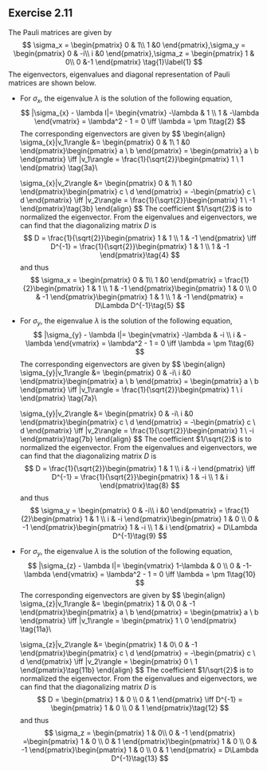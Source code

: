 ## Exercise 2.11

The Pauli matrices are given by
$$
\sigma_x = \begin{pmatrix}
0 & 1\\ 1 &0
\end{pmatrix},\sigma_y = \begin{pmatrix}
0 & -i\\ i &0
\end{pmatrix},\sigma_z = \begin{pmatrix}
1 & 0\\ 0 &-1
\end{pmatrix} \tag{1}\label{1}
$$
The eigenvectors, eigenvalues and diagonal representation of Pauli matrices are shown below.

* For $\sigma_x$​, the eigenvalue $\lambda$ is the solution of the following equation,
  $$
  |\sigma_{x} - \lambda I|= \begin{vmatrix}
  -\lambda & 1 \\ 1 & -\lambda 
  \end{vmatrix} = \lambda^2 - 1 = 0 \iff \lambda = \pm 1\tag{2}
  $$
  The corresponding eigenvectors are given by
  $$
  \begin{align}
  \sigma_{x}|v_1\rangle &= \begin{pmatrix}
  0 & 1\\ 1 &0
  \end{pmatrix}\begin{pmatrix}
  a \\ b
  \end{pmatrix} = \begin{pmatrix}
  a \\ b
  \end{pmatrix} \iff |v_1\rangle = \frac{1}{\sqrt{2}}\begin{pmatrix}
  1 \\ 1
  \end{pmatrix} \tag{3a}\\
  
  \sigma_{x}|v_2\rangle &= \begin{pmatrix}
  0 & 1\\ 1 &0
  \end{pmatrix}\begin{pmatrix}
  c \\ d
  \end{pmatrix} = -\begin{pmatrix}
  c \\ d
  \end{pmatrix} \iff |v_2\rangle = \frac{1}{\sqrt{2}}\begin{pmatrix}
  1 \\ -1
  \end{pmatrix}\tag{3b}
  \end{align}
  $$
  The coefficient $1/\sqrt{2}$ is to normalized the eigenvector. From the eigenvalues and eigenvectors, we can find that the diagonalizing matrix $D$ is 
  $$
  D = \frac{1}{\sqrt{2}}\begin{pmatrix}
  1 & 1 \\ 1 & -1
  \end{pmatrix} \iff D^{-1} = \frac{1}{\sqrt{2}}\begin{pmatrix}
  1 & 1 \\ 1 & -1
  \end{pmatrix}\tag{4}
  $$
  and thus
  $$
  \sigma_x = \begin{pmatrix}
  0 & 1\\ 1 &0
  \end{pmatrix} = \frac{1}{2}\begin{pmatrix}
  1 & 1 \\ 1 & -1
  \end{pmatrix}\begin{pmatrix}
  1 & 0 \\ 0 & -1
  \end{pmatrix}\begin{pmatrix}
  1 & 1 \\ 1 & -1
  \end{pmatrix}  = D\Lambda D^{-1}\tag{5}
  $$
  
* For $\sigma_y$​, the eigenvalue $\lambda$​ is the solution of the following equation,
  $$
  |\sigma_{y} - \lambda I|= \begin{vmatrix}
  -\lambda & -i \\ i & -\lambda 
  \end{vmatrix} = \lambda^2 - 1 = 0 \iff \lambda = \pm 1\tag{6}
  $$
  The corresponding eigenvectors are given by
  $$
  \begin{align}
  \sigma_{y}|v_1\rangle &= \begin{pmatrix}
  0 & -i\\ i &0
  \end{pmatrix}\begin{pmatrix}
  a \\ b
  \end{pmatrix} = \begin{pmatrix}
  a \\ b
  \end{pmatrix} \iff |v_1\rangle = \frac{1}{\sqrt{2}}\begin{pmatrix}
  1 \\ i
  \end{pmatrix} \tag{7a}\\
  
  \sigma_{y}|v_2\rangle &= \begin{pmatrix}
  0 & -i\\ i &0
  \end{pmatrix}\begin{pmatrix}
  c \\ d
  \end{pmatrix} = -\begin{pmatrix}
  c \\ d
  \end{pmatrix} \iff |v_2\rangle = \frac{1}{\sqrt{2}}\begin{pmatrix}
  1 \\ -i
  \end{pmatrix}\tag{7b}
  \end{align}
  $$
  The coefficient $1/\sqrt{2}$ is to normalized the eigenvector. From the eigenvalues and eigenvectors, we can find that the diagonalizing matrix $D$​ is
  $$
  D = \frac{1}{\sqrt{2}}\begin{pmatrix}
  1 & 1 \\ i & -i
  \end{pmatrix} \iff D^{-1} = \frac{1}{\sqrt{2}}\begin{pmatrix}
  1 & -i \\ 1 & i
  \end{pmatrix}\tag{8}
  $$
  and thus
  $$
  \sigma_y = \begin{pmatrix}
  0 & -i\\ i &0
  \end{pmatrix} = \frac{1}{2}\begin{pmatrix}
  1 & 1 \\ i & -i
  \end{pmatrix}\begin{pmatrix}
  1 & 0 \\ 0 & -1
  \end{pmatrix}\begin{pmatrix}
  1 & -i \\ 1 & i
  \end{pmatrix}  = D\Lambda D^{-1}\tag{9}
  $$
  
* For $\sigma_y$​, the eigenvalue $\lambda$​ is the solution of the following equation,
  $$
  |\sigma_{z} - \lambda I|= \begin{vmatrix}
  1-\lambda & 0 \\ 0 & -1-\lambda 
  \end{vmatrix} = \lambda^2 - 1 = 0 \iff \lambda = \pm 1\tag{10}
  $$
  The corresponding eigenvectors are given by
  $$
  \begin{align}
  \sigma_{z}|v_1\rangle &= \begin{pmatrix}
  1 & 0\\ 0 & -1
  \end{pmatrix}\begin{pmatrix}
  a \\ b
  \end{pmatrix} = \begin{pmatrix}
  a \\ b
  \end{pmatrix} \iff |v_1\rangle = \begin{pmatrix}
  1 \\ 0
  \end{pmatrix} \tag{11a}\\
  
  \sigma_{z}|v_2\rangle &= \begin{pmatrix}
  1 & 0\\ 0 & -1
  \end{pmatrix}\begin{pmatrix}
  c \\ d
  \end{pmatrix} = -\begin{pmatrix}
  c \\ d
  \end{pmatrix} \iff |v_2\rangle = \begin{pmatrix}
  0 \\ 1
  \end{pmatrix}\tag{11b}
  \end{align}
  $$
  The coefficient $1/\sqrt{2}$ is to normalized the eigenvector. From the eigenvalues and eigenvectors, we can find that the diagonalizing matrix $D$​ is
  $$
  D = \begin{pmatrix}
  1 & 0 \\ 0 & 1
  \end{pmatrix} \iff D^{-1} = \begin{pmatrix}
  1 & 0 \\ 0 & 1
  \end{pmatrix}\tag{12}
  $$
  and thus
  $$
  \sigma_z = \begin{pmatrix}
  1 & 0\\ 0 & -1
  \end{pmatrix} =\begin{pmatrix}
  1 & 0 \\ 0 & 1
  \end{pmatrix}\begin{pmatrix}
  1 & 0 \\ 0 & -1
  \end{pmatrix}\begin{pmatrix}
  1 & 0 \\ 0 & 1
  \end{pmatrix}  = D\Lambda D^{-1}\tag{13}
  $$


